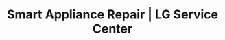 ---
title: "Smart Appliance Repair | LG Service Center"
url: /chula-vista/smart-appliance-repair-lg-service-center/
shop: Haushaltsgeräte
---